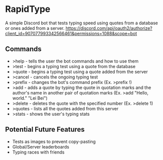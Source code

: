 # RapidType
A simple Discord bot that tests typing speed using quotes from a database or ones added from a server.
https://discord.com/api/oauth2/authorize?client_id=907077993342566461&permissions=1088&scope=bot

## Commands
* \>help - tells the user the bot commands and how to use them
* \>test - begins a typing test using a quote from the database
* \>quote - begins a typing test using a quote added from the server
* \>cancel - cancels the ongoing typing test
* \>prefix - changes the bot's command prefix (Ex. >prefix !)
* \>add - adds a quote by typing the quote in quotation marks and the author\'s name in another pair of quotation marks (Ex. >add "Hello, world." "Lei Bei")
* \>delete - deletes the quote with the specified number (Ex. >delete 1)
* \>quotes - lists all the quotes added from this server
* \>stats - shows the user's typing stats

## Potential Future Features
* Tests as images to prevent copy-pasting
* Global/Server leaderboards
* Typing races with friends

